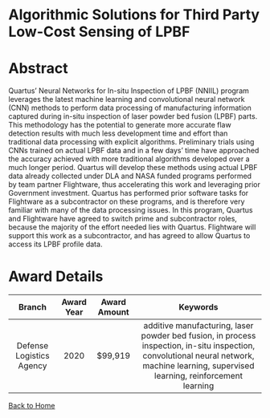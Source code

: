 
Algorithmic Solutions for Third Party Low-Cost Sensing of LPBF
==============================================================

# Abstract


Quartus’ Neural Networks for In-situ Inspection of LPBF (NNIIL) program leverages the latest machine learning and convolutional neural network (CNN) methods to perform data processing of manufacturing information captured during in-situ inspection of laser powder bed fusion (LPBF) parts. This methodology has the potential to generate more accurate flaw detection results with much less development time and effort than traditional data processing with explicit algorithms. Preliminary trials using CNNs trained on actual LPBF data and in a few days’ time have approached the accuracy achieved with more traditional algorithms developed over a much longer period. Quartus will develop these methods using actual LPBF data already collected under DLA and NASA funded programs performed by team partner Flightware, thus accelerating this work and leveraging prior Government investment. Quartus has performed prior software tasks for Flightware as a subcontractor on these programs, and is therefore very familiar with many of the data processing issues. In this program, Quartus and Flightware have agreed to switch prime and subcontractor roles, because the majority of the effort needed lies with Quartus. Flightware will support this work as a subcontractor, and has agreed to allow Quartus to access its LPBF profile data.  

# Award Details

|Branch|Award Year|Award Amount|Keywords|
| :---: | :---: | :---: | :---: |
|Defense Logistics Agency|2020|$99,919|additive manufacturing, laser powder bed fusion, in process inspection, in-situ inspection, convolutional neural network, machine learning, supervised learning, reinforcement learning|
  
  


[Back to Home](https://github.com/chrischow/dod_sbir_awards#1839)